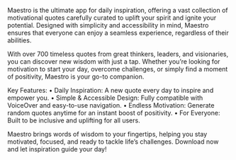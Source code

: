 Maestro is the ultimate app for daily inspiration, offering a vast collection of motivational quotes carefully curated to uplift your spirit and ignite your potential. Designed with simplicity and accessibility in mind, Maestro ensures that everyone can enjoy a seamless experience, regardless of their abilities.

With over 700 timeless quotes from great thinkers, leaders, and visionaries, you can discover new wisdom with just a tap. Whether you’re looking for motivation to start your day, overcome challenges, or simply find a moment of positivity, Maestro is your go-to companion.

Key Features:
	•	Daily Inspiration: A new quote every day to inspire and empower you.
	•	Simple & Accessible Design: Fully compatible with VoiceOver and easy-to-use navigation.
	•	Endless Motivation: Generate random quotes anytime for an instant boost of positivity.
	•	For Everyone: Built to be inclusive and uplifting for all users.

Maestro brings words of wisdom to your fingertips, helping you stay motivated, focused, and ready to tackle life’s challenges. Download now and let inspiration guide your day!
